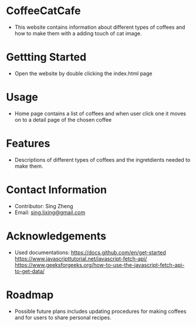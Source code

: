 # CoffeeCatCafe
- This website contains information about different types of coffees and how to make them with a adding touch of cat image.

# Gettting Started
- Open the website by double clicking the index.html page

# Usage
- Home page contains a list of coffees and when user click one it moves on to a detail page of the chosen coffee

# Features
- Descriptions of different types of coffees and the ingretdients needed to make them.

# Contact Information
- Contributor: Sing Zheng
- Email: sing.lixing@gmail.com

# Acknowledgements
- Used documentations:
https://docs.github.com/en/get-started
https://www.javascripttutorial.net/javascript-fetch-api/
https://www.geeksforgeeks.org/how-to-use-the-javascript-fetch-api-to-get-data/

# Roadmap
- Possible future plans includes updating procedures for making coffees and for users to share personal recipes. 
